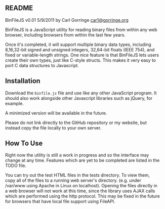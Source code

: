 README
------

BinFileJS v0.01 5/9/2011
by Carl Gorringe <car1@gorringe.org>

BinFileJS is a JavaScript utility for reading binary files from within any web browser, including browsers from within the last few years.

Once it's completed, it will support multiple binary data types, including 8,16,32-bit signed and unsigned integers, 32,64-bit floats (IEEE 754), and fixed or variable-length strings.  One nice feature is that BinFileJS lets users create their own types, just like C-style structs.  This makes it very easy to port C data structures to Javascript.


Installation
------------

Download the `binfile.js` file and use like any other JavaScript program.  It should also work alongside other Javascript libraries such as jQuery, for example.

A minimized version will be available in the future.

Please do not link directly to the GitHub repository or my website, but instead copy the file locally to your own server.


How To Use
----------

Right now the utility is still a work in progress and so the interface may change at any time.  Features which are yet to be completed are listed in the TODO file.  

You can try out the test HTML files in the tests directory.  To view them, copy all of the files to a running web server's directory. (e.g. under /var/www using Apache in Linux on localhost).  Opening the files directly in a web browser will not work at this time, since the library uses AJAX calls which are performed using the http protocol.  This may be fixed in the future for browsers that have local file support using FileAPI.


